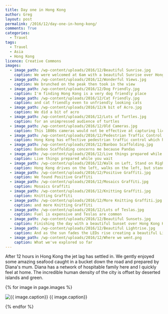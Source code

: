 ```yaml
---
title: Day one in Hong Kong
author: Greg
layout: post
permalink: /2016/12/day-one-in-hong-kong/
comments: True
categories:
  - Travel
tags:
  - Travel
  - Asia
  - Hong Kong
licence: Creative Commons
images:
  - image_path: /wp-content/uploads/2016/12/Beautiful Sunrise.jpg
    caption: We were welcomed at 6am with a beautiful Sunrise over Hong Kong Harbour
  - image_path: /wp-content/uploads/2016/12/Wonderful Views.jpg
    caption: We brunched on the peak then took in the view
  - image_path: /wp-content/uploads/2016/12/Dog Friendly.jpg
    caption: I'm finding Hong Kong is a very dog friendly place
  - image_path: /wp-content/uploads/2016/12/Cat Friendly.jpg
    caption: and cat friendly even to unfriendly looking cats
  - image_path: /wp-content/uploads/2016/12/A bit of Acro.jpg
    caption: We did a bit of acro
  - image_path: /wp-content/uploads/2016/12/Lots of Turtles.jpg
    caption: for an unimpressed audience of turtles
  - image_path: /wp-content/uploads/2016/12/Old Cameras.jpg
    caption: This 1800s cameras would not be effective at capturing licence plates of moving vehicles
  - image_path: /wp-content/uploads/2016/12/Pedestrian Traffic Control.jpg
    caption: Hong Kong has effective pedestrian traffic control which has created a intelligent hive mind
  - image_path: /wp-content/uploads/2016/12/Banboo Scaffolding.jpg
    caption: Banboo Scaffolding concerns me because Pandas
  - image_path: /wp-content/uploads/2016/12/Live things prepared while you wait.jpg
    caption: Live things prepared while you wait
  - image_path: /wp-content/uploads/2016/12/Walk on Left, Stand on Right.jpg
    caption: Hong Kong drives on the left, walks on the left, but stands on the right on escalators
  - image_path: /wp-content/uploads/2016/12/Positive Graffiti.jpg
    caption: We found Positive Graffiti
  - image_path: /wp-content/uploads/2016/12/Mosaics Graffiti.jpg
    caption: Mosaics Graffiti
  - image_path: /wp-content/uploads/2016/12/Knitting Graffiti.jpg
    caption: Knitting Graffiti
  - image_path: /wp-content/uploads/2016/12/More Knitting Graffiti.jpg
    caption: and more Knitting Graffiti
  - image_path: /wp-content/uploads/2016/12/Lots of Teslas.jpg
    caption: Fuel is expensive and Teslas are common
  - image_path: /wp-content/uploads/2016/12/Beautiful Sunsets.jpg
    caption: Finishing the day with a beautiful Sunset over Hong Kong Harbour
  - image_path: /wp-content/uploads/2016/12/Beautiful Lightrise.jpg
    caption: And as the sun fades the LEDs rise creating a beautiful Lightrise over Hong Kong Harbour
  - image_path: /wp-content/uploads/2016/12/Where we went.png
    caption: What we've explored so far
---
```


After 12 hours in Hong Kong the jet lag has settled in. We gently enjoyed some amazing seafood caught in a bucket down the road and prepared by Diana's mum. Diana has a network of hospitable family here and I quickly feel at home. The incredible human density of the city is offset by deserted islands and green.

{% for image in page.images %}
  <p>
    <img src="{{ image.image_path }}" alt="{{ image.caption}}"/>
    {{ image.caption}}
  </p>
{% endfor %}
